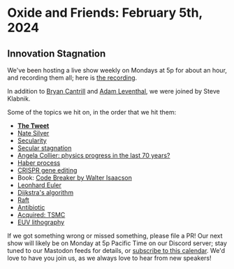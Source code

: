 # Oxide and Friends: February 5th, 2024

## Innovation Stagnation

We've been hosting a live show weekly on Mondays at 5p for about an hour,
and recording them all; here is
[the recording](https://youtu.be/XN7XDuOXfM8).

In addition to
[Bryan Cantrill](https://mastodon.social/@bcantrill) and
[Adam Leventhal](https://mastodon.social/@ahl),
we were joined by Steve Klabnik.

Some of the topics we hit on, in the order that we hit them:

- [**The Tweet**](https://twitter.com/NateSilver538/status/1753433550148206696)
- [Nate Silver](https://en.wikipedia.org/wiki/Nate_Silver)
- [Secularity](https://en.wikipedia.org/wiki/Secularity)
- [Secular stagnation](https://en.wikipedia.org/wiki/Secular_stagnation)
- [Angela Collier: physics progress in the last 70 years?](https://www.youtube.com/watch?v=d_o4k0eLoMI)
- [Haber process](https://en.wikipedia.org/wiki/Haber_process)
- [CRISPR gene editing](https://en.wikipedia.org/wiki/CRISPR_gene_editing)
- Book: [Code Breaker by Walter Isaacson](https://www.amazon.com/Code-Breaker-Jennifer-Doudna-Editing/dp/1982115858)
- [Leonhard Euler](https://en.wikipedia.org/wiki/Leonhard_Euler)
- [Dijkstra's algorithm](https://en.wikipedia.org/wiki/Dijkstra%27s_algorithm)
- [Raft](https://raft.github.io/raft.pdf)
- [Antibiotic](https://en.wikipedia.org/wiki/Antibiotic)
- [Acquired: TSMC](https://www.acquired.fm/episodes/tsmc)
- [EUV lithography](https://www.oregonlive.com/silicon-forest/2017/11/asml_euv_lithography_intel_hil.html)

If we got something wrong or missed something, please file a PR!
Our next show will likely be on Monday at 5p Pacific Time on our Discord
server; stay tuned to our Mastodon feeds for details, or [subscribe to this
calendar](https://calendar.google.com/calendar/ical/c_318925f4185aa71c4524d0d6127f31058c9e21f29f017d48a0fca6f564969cd0%40group.calendar.google.com/public/basic.ics).
We'd love to have you join us, as we always love to hear from new speakers!

